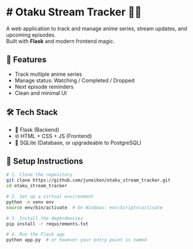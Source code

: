 # # Otaku Stream Tracker 🎥🍜

A web application to track and manage anime series, stream updates, and upcoming episodes.  
Built with **Flask** and modern frontend magic.

## 🌟 Features
- Track multiple anime series
- Manage status: Watching / Completed / Dropped
- Next episode reminders
- Clean and minimal UI

## 🛠️ Tech Stack
- 🐍 Flask (Backend)
- 🌐 HTML + CSS + JS (Frontend)
- 🐘 SQLite (Database, or upgradeable to PostgreSQL)

## 🚀 Setup Instructions

```bash
# 1. Clone the repository
git clone https://github.com/juneikon/otaku_stream_tracker.git
cd otaku_stream_tracker

# 2. Set up a virtual environment
python -m venv env
source env/bin/activate  # On Windows: env\Scripts\activate

# 3. Install the dependencies
pip install -r requirements.txt

# 4. Run the Flask app
python app.py  # or however your entry point is named
